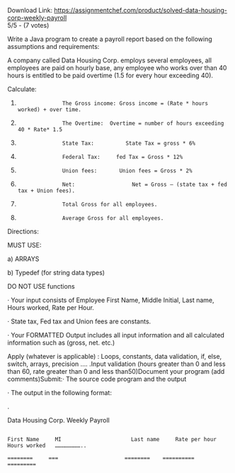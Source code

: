 Download Link: https://assignmentchef.com/product/solved-data-housing-corp-weekly-payroll
<br>
5/5 - (7 votes)

Write a Java program to create a payroll report based on the following assumptions and requirements:



A company called Data Housing Corp. employs several employees, all employees are paid on hourly base, any employee who works over than 40 hours is entitled to be paid overtime (1.5 for every hour exceeding 40).

Calculate:

1.                   The Gross income: Gross income = (Rate * hours worked) + over time.

2.                   The Overtime:  Overtime = number of hours exceeding 40 * Rate* 1.5

3.                   State Tax:          State Tax = gross * 6%

4.                   Federal Tax:     fed Tax = Gross * 12%

5.                   Union fees:       Union fees = Gross * 2%

6.                   Net:                  Net = Gross – (state tax + fed tax + Union fees).

7.                   Total Gross for all employees.

8.                   Average Gross for all employees.

Directions:

MUST USE:

a)      ARRAYS

b)      Typedef (for string data types)

DO NOT USE functions

·         Your input consists of Employee First Name, Middle Initial, Last name, Hours worked, Rate per Hour.

·         State tax, Fed tax and Union fees are constants.

·         Your FORMATTED Output includes all input information and all calculated information such as (gross, net. etc.)

Apply (whatever is applicable) : Loops,  constants, data validation, if, else, switch, arrays, precision  …. .Input validation (hours greater than 0 and less than 60, rate greater than 0 and less than50)Document your program (add comments)Submit:·         The source code program and the output

·         The output in the following format:

.

Data Housing Corp. Weekly Payroll

~~~~~~~~~~~~~~~~~~~~~~~~~~~

First Name     MI                      Last name     Rate per hour      Hours worked   ……………………..

========     ===                     ========    ==========       =========